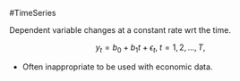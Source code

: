 #TimeSeries 

Dependent variable changes at a constant rate wrt the time. 

$$
y_t = b_0 + b_1t +\epsilon_t, \; t = 1, 2,..., T,
$$

- Often inappropriate to be used with economic data.